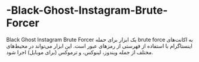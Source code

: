 # -Black-Ghost-Instagram-Brute-Forcer
Black Ghost Instagram Brute Forcer یک ابزار برای حمله brute force به اکانت‌های اینستاگرام با استفاده از فهرستی از رمزهای عبور است. این ابزار می‌تواند در محیط‌های مختلف از جمله ویندوز، لینوکس، و ترموکس (برای موبایل) اجرا شود.
